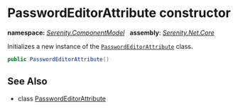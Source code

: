 # PasswordEditorAttribute constructor
**namespace:** *[Serenity.ComponentModel](../../README.md#serenity.componentmodel-namespace)*   **assembly**: *[Serenity.Net.Core](../../README.md)*

Initializes a new instance of the [`PasswordEditorAttribute`](../PasswordEditorAttribute.md) class.

```csharp
public PasswordEditorAttribute()
```

## See Also

* class [PasswordEditorAttribute](../PasswordEditorAttribute.md)